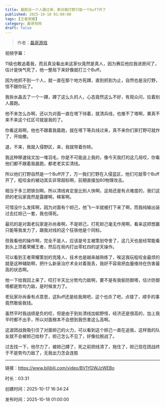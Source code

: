 ```yaml
---
title: 晨跑没一个人跟过来，那对面打野只能一个buff开了
published: 2025-10-18 01:00:00
tags: [王者荣耀]
category: 磊哥视频
draft: false
---
```



> 作者：[磊哥游戏](https://space.bilibili.com/268941858)

视频字幕：

11级也敢追着我，而且真没看出来这家伙竟然是真人，因为赛后他拉我进房间了，估计是快气死了，他一整局下来好像就打三个Buff。

因为他抓不到一个人，就一直在那个地方死蹲，直到抓到为止，自然也是没打野，怪不跟你玩了。

我拆水晶去了一个一蹲，蹲了这么久的人，心态竟然这么不好，有观众问，拉着别人晨跑。

他不来怎么办啊，还以为对面一直在塔下待着，就清兵线，也推不了塔啊，果真不来不来这个红区可就是我的了。

你看这局啊，他也不跟着我晨跑，就在塔下等兵线过来，真不来你们家打野可就炸了，开始撤。

退，不来，我就入侵野区，来，我就带着你转。

我这种移速铭文加一堆羽毛，你是不可能追上我的，像今天我打的这几局哎，你看他们都不跟着我晨跑，都老老实实清线。

所以他们打野自然是一个Buff开了，万一我们打野在入侵蓝区，他们可就零个Buff开了，程咬金的被动其实非常超标啊，前期直接加60物理攻击。

相当于多三把铁剑啊，所以清线肯定是比别人快啊，这局还是有点难度的，我们这把的老玩家竟然是露娜啊，稀客啊。

可惜没什么发挥啊，因为对面有个妲己，他飞一半就被打下来了啊，而我纯输出装过去扛妲己一套，我也得死。

最坑的是对面老玩家是孙尚香啊，不是妲己，打死妲己毫无作用啊，看来这把想赢只能等我发力了，跟我对线的这个狂铁他是个同标。

但我看他的操作啊，完全不是人，应该是号主被策划夺舍了，这几天也是经常能看到头上顶着荣耀王者，然后在局内打出零杠四的逆天操作。

可以看到王者荣耀策划的克隆人，技术也是越来越熟练了，唉这我玩程咬金最烦的就是这种辅助啊，把什么新泉治疗术全对着我丢，我好不容易把血量维持在伤害最高的状态啊。

他一下给我回上来了，哎打半天比分势均力敌啊，要不是有我偷防御塔，估计防御塔都是势均力敌，是时候发力了。

老玩家孙尚香有点意思，这Buff还是给我用吧，这个也杀了吧，点错了，顺手的事竟然敢偷我钱。

虽然平时我战绩是负的哎，但是由于到处清线加偷野怪，经济还是很高的，加上我平时都不出手，所以对面根本不会想到我伤害这么高啊。

这波团战我吸引住了对面妲己的火力，可以看到这个妲己一直在追我，这样我的队友就不会被妲己给秒了，妲己怎么不见了，好像拉脱战了。

过去找一下，他尽力了，被妲己蹲了，死之前把线清了，拖住了，妲己现在团战终于不是势均力敌了，无我出力怎会连胜

---

链接：https://www.bilibili.com/video/BV1YDWJzWEBo

时长：03:31

创建时间：2025-10-17 16:34:24

发布时间：2025-10-18 01:00:00
